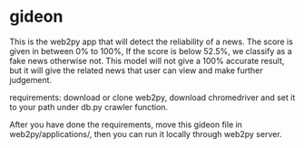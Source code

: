 # gideon

This is the web2py app that will detect the reliability of a news.
The score is given in between 0% to 100%, If the score is below 52.5%, we classify as a fake news otherwise not.
This model will not give a 100% accurate result, but it will give the related news that user can view and make further judgement.


requirements:
download or clone web2py,
download chromedriver and set it to your path under db.py crawler function.

After you have done the requirements, move this gideon file in web2py/applications/, then you can run it locally through web2py server.
